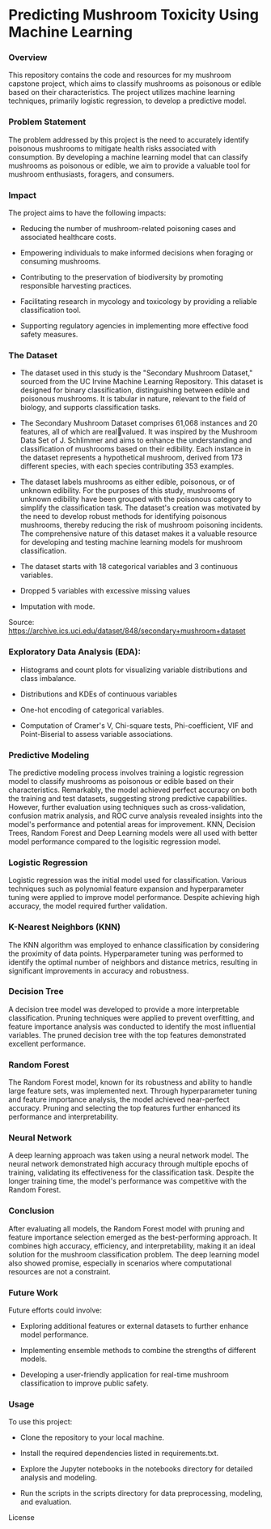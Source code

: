 # Predicting Mushroom Toxicity Using Machine Learning 

### Overview

This repository contains the code and resources for my mushroom capstone project, which aims to classify mushrooms as poisonous or edible based on their characteristics. The project utilizes machine learning techniques, primarily logistic regression, to develop a predictive model.

### Problem Statement

The problem addressed by this project is the need to accurately identify poisonous mushrooms to mitigate health risks associated with consumption. By developing a machine learning model that can classify mushrooms as poisonous or edible, we aim to provide a valuable tool for mushroom enthusiasts, foragers, and consumers.

### Impact
The project aims to have the following impacts:

* Reducing the number of mushroom-related poisoning cases and associated healthcare costs.

* Empowering individuals to make informed decisions when foraging or consuming mushrooms.

* Contributing to the preservation of biodiversity by promoting responsible harvesting practices.
  
* Facilitating research in mycology and toxicology by providing a reliable classification tool.
  
* Supporting regulatory agencies in implementing more effective food safety measures.


### The Dataset

* The dataset used in this study is the "Secondary Mushroom Dataset," sourced from the UC Irvine 
Machine Learning Repository. This dataset is designed for binary classification, distinguishing between edible 
and poisonous mushrooms. It is tabular in nature, relevant to the field of biology, and supports classification 
tasks.

* The Secondary Mushroom Dataset comprises 61,068 instances and 20 features, all of which are realvalued. It was inspired by the Mushroom Data Set of J. Schlimmer and aims to enhance the understanding and classification of mushrooms based on their edibility. Each instance in the dataset represents a 
hypothetical mushroom, derived from 173 different species, with each species contributing 353 examples. 

* The dataset labels mushrooms as either edible, poisonous, or of unknown edibility. For the purposes of this 
study, mushrooms of unknown edibility have been grouped with the poisonous category to simplify the 
classification task. The dataset's creation was motivated by the need to develop robust methods for identifying 
poisonous mushrooms, thereby reducing the risk of mushroom poisoning incidents. The comprehensive 
nature of this dataset makes it a valuable resource for developing and testing machine learning models for 
mushroom classification.

* The dataset starts with 18 categorical variables and 3 continuous variables. 

* Dropped 5 variables with excessive missing values

* Imputation with mode. 

Source: https://archive.ics.uci.edu/dataset/848/secondary+mushroom+dataset



### Exploratory Data Analysis (EDA):

* Histograms and count plots for visualizing variable distributions and class imbalance.

* Distributions and KDEs of continuous variables 

* One-hot encoding of categorical variables.

* Computation of Cramer's V, Chi-square tests, Phi-coefficient, VIF and Point-Biserial to assess variable associations.


### Predictive Modeling

The predictive modeling process involves training a logistic regression model to classify mushrooms as poisonous or edible based on their characteristics. Remarkably, the model achieved perfect accuracy on both the training and test datasets, suggesting strong predictive capabilities. However, further evaluation using techniques such as cross-validation, confusion matrix analysis, and ROC curve analysis revealed insights into the model's performance and potential areas for improvement. KNN, Decision Trees, Random Forest and Deep Learning models were all used with better model performance compared to the logisitic regression model. 

### Logistic Regression

Logistic regression was the initial model used for classification. Various techniques such as polynomial feature expansion and hyperparameter tuning were applied to improve model performance. Despite achieving high accuracy, the model required further validation.

### K-Nearest Neighbors (KNN)

The KNN algorithm was employed to enhance classification by considering the proximity of data points. Hyperparameter tuning was performed to identify the optimal number of neighbors and distance metrics, resulting in significant improvements in accuracy and robustness.

### Decision Tree

A decision tree model was developed to provide a more interpretable classification. Pruning techniques were applied to prevent overfitting, and feature importance analysis was conducted to identify the most influential variables. The pruned decision tree with the top features demonstrated excellent performance.

### Random Forest

The Random Forest model, known for its robustness and ability to handle large feature sets, was implemented next. Through hyperparameter tuning and feature importance analysis, the model achieved near-perfect accuracy. Pruning and selecting the top features further enhanced its performance and interpretability.

### Neural Network

A deep learning approach was taken using a neural network model. The neural network demonstrated high accuracy through multiple epochs of training, validating its effectiveness for the classification task. Despite the longer training time, the model's performance was competitive with the Random Forest.

### Conclusion

After evaluating all models, the Random Forest model with pruning and feature importance selection emerged as the best-performing approach. It combines high accuracy, efficiency, and interpretability, making it an ideal solution for the mushroom classification problem. The deep learning model also showed promise, especially in scenarios where computational resources are not a constraint.


### Future Work

Future efforts could involve:

* Exploring additional features or external datasets to further enhance model performance.

* Implementing ensemble methods to combine the strengths of different models.

* Developing a user-friendly application for real-time mushroom classification to improve public safety.


### Usage
To use this project:

* Clone the repository to your local machine.

* Install the required dependencies listed in requirements.txt.

* Explore the Jupyter notebooks in the notebooks directory for detailed analysis and modeling.

* Run the scripts in the scripts directory for data preprocessing, modeling, and evaluation.

License

